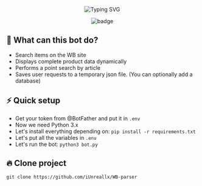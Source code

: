 <p align="center">
<img src="https://readme-typing-svg.demolab.com?font=JetBrains+Mono&weight=500&size=35&letterSpacing=1px;&duration=3500&pause=1500&color=F79E2F&center=true&width=435&lines=WB+parser+bot" alt="Typing SVG">
</p>
<p align="center">
  <img src="https://img.shields.io/badge/Unreallx%20projects-blue" alt="badge">
</p>


## 🔎 What can this bot do?
* Search items on the WB site
* Displays complete product data dynamically
* Performs a point search by article
* Saves user requests to a temporary json file. (You can optionally add a database)

## ⚡ Quick setup
* Get your token from @BotFather and put it in ```.env```
* Now we need Python 3.x
* Let's install everything depending on: ``` pip install -r requirements.txt ```
* Let's put all the variables in ```.env```
* Let's run the bot: ```python3 bot.py```

## 🔥 Clone project
```md
git clone https://github.com/iUnreallx/WB-parser
```
